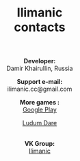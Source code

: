 <!DOCTYPE html>
<html>

<head>
  <meta charset="utf-8">
  <title>Anji Games</title>
  <style>
   p {
    margin-top: 0.5em; /* Отступ сверху */
    margin-bottom: 1em; /* Отступ снизу */
   }
  </style>
 </head>

<body>

<h1 align="center">Ilimanic<br>contacts<br><br></h1> 
<p align="center"><strong>Developer:</strong><br>Damir Khairullin, Russia<br></p> 
<p align="center"><strong>Support e-mail:</strong><br>ilimanic.cc@gmail.com<br></p> 

<p align="center"><strong>More games :</strong><br><a href="https://play.google.com/store/apps/dev?id=6194785140691669138">Google Play</a></p>
<p align="center"><a href="https://ldjam.com/users/ilimanic/">Ludum Dare</a><br><br></p> 


<p align="center"><strong>VK Group:</strong><br><a href="https://vk.com/ilimanic_sw">Ilimanic</a></p> 

<p align="center"><img src="https://anjimo.github.io/images/ftnpc.png" alt=""></p>


</body>
</html>